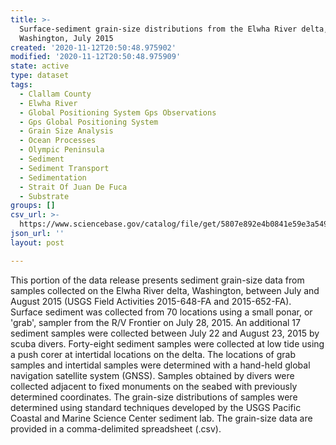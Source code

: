 ```yaml
---
title: >-
  Surface-sediment grain-size distributions from the Elwha River delta,
  Washington, July 2015
created: '2020-11-12T20:50:48.975902'
modified: '2020-11-12T20:50:48.975909'
state: active
type: dataset
tags:
  - Clallam County
  - Elwha River
  - Global Positioning System Gps Observations
  - Gps Global Positioning System
  - Grain Size Analysis
  - Ocean Processes
  - Olympic Peninsula
  - Sediment
  - Sediment Transport
  - Sedimentation
  - Strait Of Juan De Fuca
  - Substrate
groups: []
csv_url: >-
  https://www.sciencebase.gov/catalog/file/get/5807e892e4b0841e59e3a549/?name=ew15_july_grainsize.csv
json_url: ''
layout: post

---
```

This portion of the data release presents sediment grain-size data from samples collected on the Elwha River delta, Washington, between July and August 2015 (USGS Field Activities 2015-648-FA and 2015-652-FA). Surface sediment was collected from 70 locations using a small ponar, or 'grab', sampler from the R/V Frontier on July 28, 2015. An additional 17 sediment samples were collected between July 22 and August 23, 2015 by scuba divers. Forty-eight sediment samples were collected at low tide using a push corer at intertidal locations on the delta. The locations of grab samples and intertidal samples were determined with a hand-held global navigation satellite system (GNSS). Samples obtained by divers were collected adjacent to fixed monuments on the seabed with previously determined coordinates. The grain-size distributions of samples were determined using standard techniques developed by the USGS Pacific Coastal and Marine Science Center sediment lab. The grain-size data are provided in a comma-delimited spreadsheet (.csv).
